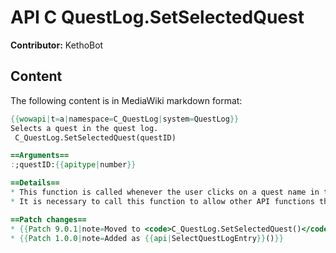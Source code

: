 # API C QuestLog.SetSelectedQuest

**Contributor:** KethoBot

## Content

The following content is in MediaWiki markdown format:

```mediawiki
{{wowapi|t=a|namespace=C_QuestLog|system=QuestLog}}
Selects a quest in the quest log.
 C_QuestLog.SetSelectedQuest(questID)

==Arguments==
:;questID:{{apitype|number}}

==Details==
* This function is called whenever the user clicks on a quest name in the quest log.
* It is necessary to call this function to allow other API functions that do not take a questIndex argument to return information about specific quests.

==Patch changes==
* {{Patch 9.0.1|note=Moved to <code>C_QuestLog.SetSelectedQuest()</code>}}
* {{Patch 1.0.0|note=Added as {{api|SelectQuestLogEntry}}()}}
```